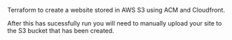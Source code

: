 Terraform to create a website stored in AWS S3 using ACM and Cloudfront.

After this has sucessfully run you will need to manually upload your site to the S3 bucket that has been created.